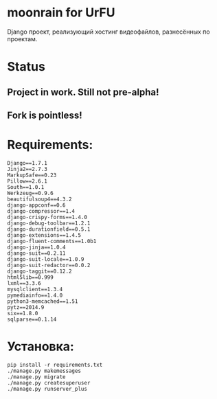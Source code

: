 moonrain for UrFU
=================


Django проект, реализующий хостинг видеофайлов, разнесённых по проектам.

Status
======

## Project in work. Still not pre-alpha!
## Fork is pointless!
    

Requirements:
=============

    Django==1.7.1
    Jinja2==2.7.3
    MarkupSafe==0.23
    Pillow==2.6.1
    South==1.0.1
    Werkzeug==0.9.6
    beautifulsoup4==4.3.2
    django-appconf==0.6
    django-compressor==1.4
    django-crispy-forms==1.4.0
    django-debug-toolbar==1.2.1
    django-durationfield==0.5.1
    django-extensions==1.4.5
    django-fluent-comments==1.0b1
    django-jinja==1.0.4
    django-suit==0.2.11
    django-suit-locale==1.0.9
    django-suit-redactor==0.0.2
    django-taggit==0.12.2
    html5lib==0.999
    lxml==3.3.6
    mysqlclient==1.3.4
    pymediainfo==1.4.0
    python3-memcached==1.51
    pytz==2014.9
    six==1.8.0
    sqlparse==0.1.14


Установка:
=========
    pip install -r requirements.txt
    ./manage.py makemessages
    ./manage.py migrate
    ./manage.py createsuperuser
    ./manage.py runserver_plus

